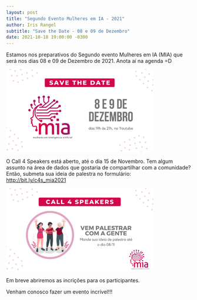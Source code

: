 ```yaml
---
layout: post
title: "Segundo Evento Mulheres em IA - 2021"
author: Iris Rangel
subtitle: "Save the Date - 08 e 09 de Dezembro"
date: 2021-10-18 19:00:00 -0300
---
```


Estamos nos preparativos do Segundo evento Mulheres em IA (MIA) que será nos dias 08 e 09 de Dezembro de 2021. Anota aí na agenda =D

<img src="https://raw.githubusercontent.com/mulheres-em-ia/mulheres-em-ia.github.io/main/img/Posts%20Twitter%20-%20MIA%20dez2021%20(1).png" alt="Save the Date" width="400"/>

O Call 4 Speakers está aberto, até o dia 15 de Novembro. Tem algum assunto na área de dados que gostaria de compartilhar com a comunidade? Então, submeta sua ideia de palestra no formulário: http://bit.ly/c4s_mia2021 

<img src="https://raw.githubusercontent.com/mulheres-em-ia/mulheres-em-ia.github.io/main/img/Posts%20Twitter%20-%20MIA%20dez2021%20(2).png" alt="Call 4 Speakers" width="400"/>

Em breve abriremos as incrições para os participantes.

Venham conosco fazer um evento incrível!!!

